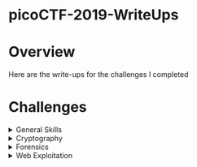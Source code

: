 # picoCTF-2019-WriteUps

# Overview
Here are the write-ups for the challenges I completed

# Challenges
<details>
  <summary>General Skills</summary>

  * [Lets Warm Up](https://github.com/Bsnookie9/picoCTF-2019-WriteUps/tree/main/General%20Skills/Lets%20Warm%20Up)
  * [Warmed Up](https://github.com/Bsnookie9/picoCTF-2019-WriteUps/tree/main/General%20Skills/Warmed%20Up)
  * [2Warm](https://github.com/Bsnookie9/picoCTF-2019-WriteUps/tree/main/General%20Skills/2Warm)
  * [what's a net cat?](https://github.com/Bsnookie9/picoCTF-2019-WriteUps/tree/main/General%20Skills/what's%20a%20net%20cat%3F)
  * [strings it](https://github.com/Bsnookie9/picoCTF-2019-WriteUps/tree/main/General%20Skills/strings%20it)
  * [Bases](https://github.com/Bsnookie9/picoCTF-2019-WriteUps/tree/main/General%20Skills/Bases)
  * [First Grep](https://github.com/Bsnookie9/picoCTF-2019-WriteUps/tree/main/General%20Skills/First%20Grep)
  * [Based](https://github.com/Bsnookie9/picoCTF-2019-WriteUps/tree/main/General%20Skills/Based)
  * [plumbing](https://github.com/Bsnookie9/picoCTF-2019-WriteUps/tree/main/General%20Skills/plumbing)
  * [mus1c](https://github.com/Bsnookie9/picoCTF-2019-WriteUps/tree/main/General%20Skills/mus1c)
  * [flag_shop](https://github.com/Bsnookie9/picoCTF-2019-WriteUps/tree/main/General%20Skills/flag_shop)
  * [1_wanna_b3_a_r0ck5tar](https://github.com/Bsnookie9/picoCTF-2019-WriteUps/tree/main/General%20Skills/1_wanna_b3_a_r0ck5tar)
</details>

<details>
  <summary>Cryptography</summary>

  * [miniRSA]()
  * [The Numbers]()
  * [caesar]()
  * [13]()
  * [rsa-pop-quiz]()
  * [Easy1]()
  * [Mr-Worldwide]()
  * [waves over lambda]()
  * [Flags]()
  * [Tapping]()
  * [la cifra de]()
  * [b00tl3gRSA3]()
  * [AES-ABC]()
  * [john_pollard]()
  * [b00tl3gRSA2]()
</details>

<details>
  <summary>Forensics</summary>

  * [like1000]()
  * [What Lies Within]()
  * [c0rrupt]()
  * [extensions]()
  * [WhitePages]()
  * [Glory of the Garden]()
  * [WebNet1]()
  * [WebNet0]()
  * [shark on wire 1]()
  * [So Meta]()
  * [shark on wire 2]()
  * [Investigative Reversing 0]()
  * [B1g_Mac]()
  * [m00nwalk2]()
  * [Investigative Reversing 1]()
  * [m00nwalk]()
  * [Investigative Reversing 2]()
  * [Investigative Reversing 3]()
  * [Investigative Reversing 4]()
  * [investigation_encoded_1]()
  * [investigation_encoded_2]()
</details>

<details>
  <summary>Web Exploitation</summary>

  * [dont-use-client-side]()
  * [logon]()
  * [Insp3ct0r]()
  * [where are the robots]()
  * [Irish-Name-Repo 1]()
  * [Client-side-again]()
  * [Irish-Name-Repo 2]()
  * [JaWT Scratchpad]()
  * [picobrowser]()
  * [Irish-Name-Repo 3]()
  * [Java Script Kiddie 2]()
  * [Java Script Kiddie]()
</details>
